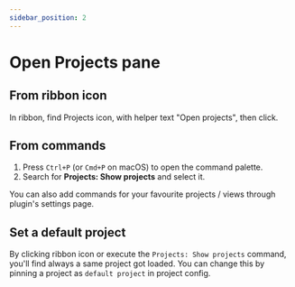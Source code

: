 ```yaml
---
sidebar_position: 2
---
```

# Open Projects pane

## From ribbon icon

In ribbon, find Projects icon, with helper text "Open projects", then click.

## From commands

1. Press `Ctrl+P` (or `Cmd+P` on macOS) to open the command palette.
2. Search for **Projects: Show projects** and select it.

You can also add commands for your favourite projects / views through plugin's settings page.

## Set a default project

By clicking ribbon icon or execute the `Projects: Show projects` command, you'll find always a same project got loaded. You can change this by pinning a project as `default project` in project config.
